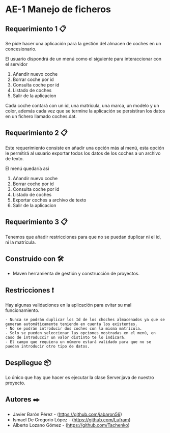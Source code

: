 # AE-1 Manejo de ficheros

## Requerimiento 1 📋

Se pide hacer una aplicación para la gestión del almacen de coches en un concesionario.

El usuario dispondrá de un menú como el siguiente para interaccionar con el servidor
1. Añandir nuevo coche
2. Borrar coche por id
3. Consulta coche por id
4. Listado de coches
5. Salir de la aplicacion

Cada coche contará con un id, una matrícula, una marca, un modelo y un color, además cada vez que se termine la 
aplicación se persistiran los datos en un fichero llamado coches.dat.

## Requerimiento 2 📋

Este requerimiento consiste en añadir una opción más al menú, esta opción le permitirá al usuario exportar todos
 los datos de los coches a un archivo de texto.

 El menú quedaría asi
 
1. Añandir nuevo coche
2. Borrar coche por id
3. Consulta coche por id
4. Listado de coches
5. Exportar coches a archivo de texto
6. Salir de la aplicacion


## Requerimiento 3 📋

Tenemos que añadir restricciones para que no se puedan duplicar ni el id, ni la matrícula.

## Construido con  🛠️

* Maven herramienta de gestión y construcción de proyectos.

## Restricciones ❗
Hay algunas validaciones en la aplicación para evitar su mal funcionamiento.

    - Nunca se podrán duplicar los Id de los choches almacenados ya que se generan automáticamente teniendo en cuenta los existentes.
    - No se podrán introducir dos coches con la misma matrícula.
    - Solo se pueden seleccionar las opciones mostradas en el menú, en caso de introduccir un valor distinto te lo indicará.
    - El campo que requiera un número estará validado para que no se puedan introducir otro tipo de datos.

## Despliegue 📦
Lo único que hay que hacer es ejecutar la clase Server.java de nuestro proyecto.

## Autores ✒️
* Javier Barón Pérez - (https://github.com/jabaron56)
* Ismael De Gregorio López - (https://github.com/Lufram)
* Alberto Lozano Gómez - (https://github.com/Tachenko)

